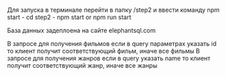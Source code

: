 Для запуска в терминале перейти в папку /step2 и ввести команду npm start
    - cd step2
    - npm start or npm run start

База данных задеплоена на сайте elephantsql.com

В запросе для получения фильмов если в query параметрах указать id то клиент получит соответствующий фильм, иначе все фильмы
В запросе для получения жанров если в query указать name то клиент получит соответствующий жанр, иначе все жанры